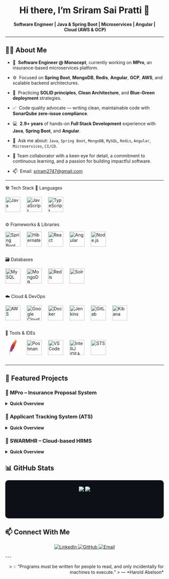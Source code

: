 <h1 align="center">Hi&nbsp;there, I’m <strong>Sriram Sai Pratti</strong> 👋</h1>

<p align="center">
  <strong>Software Engineer&nbsp;|&nbsp;Java&nbsp;&amp;&nbsp;Spring Boot&nbsp;|&nbsp;Microservices&nbsp;|&nbsp;Angular&nbsp;|&nbsp;Cloud&nbsp;(AWS&nbsp;&amp;&nbsp;GCP)</strong>
</p>


---

## 👨‍💼 About Me

- 🚀 &nbsp;**Software Engineer @ Monocept**, currently working on **MPro**, an insurance-based microservices platform.
- ⚙️ &nbsp;Focused on **Spring Boot**, **MongoDB**, **Redis**, **Angular**, **GCP**, **AWS**, and scalable backend architectures.
- 🧠 &nbsp;Practicing **SOLID principles**, **Clean Architecture**, and **Blue-Green deployment** strategies.
- ✅ &nbsp;Code quality advocate — writing clean, maintainable code with **SonarQube zero-issue compliance**.
- 💻 &nbsp;**2.9+ years** of hands-on **Full Stack Development** experience with **Java**, **Spring Boot**, and **Angular**.
- 💬 &nbsp;Ask me about: `Java`, `Spring Boot`, `MongoDB`, `MySQL`, `Redis`, `Angular`, `Microservices`, `CI/CD`.
- 🤝 Team collaborator with a keen eye for detail, a commitment to continuous learning, and a passion for building impactful software.

- 📫 &nbsp;Email: [sriram2747@gmail.com](mailto:sriram2747@gmail.com)


---
🛠️ Tech Stack
🚀 Languages
<div align="left" style="display:flex; flex-wrap:wrap; gap:20px;"> <img title="Java" src="https://cdn.jsdelivr.net/gh/devicons/devicon/icons/java/java-original.svg" width="48" height="48"/> <img title="JavaScript" src="https://cdn.jsdelivr.net/gh/devicons/devicon/icons/javascript/javascript-original.svg" width="48" height="48"/> <img title="TypeScript" src="https://cdn.jsdelivr.net/gh/devicons/devicon/icons/typescript/typescript-original.svg" width="48" height="48"/> </div>
<br/>

⚙️ Frameworks & Libraries
<div align="left" style="display:flex; flex-wrap:wrap; gap:20px;"> <img title="Spring Boot" src="https://cdn.jsdelivr.net/gh/devicons/devicon/icons/spring/spring-original.svg" width="48" height="48"/> <img title="Hibernate" src="https://cdn.jsdelivr.net/gh/devicons/devicon/icons/hibernate/hibernate-plain.svg" width="48" height="48"/> <img title="React" src="https://cdn.jsdelivr.net/gh/devicons/devicon/icons/react/react-original.svg" width="48" height="48"/> <img title="Angular" src="https://cdn.jsdelivr.net/gh/devicons/devicon/icons/angularjs/angularjs-original.svg" width="48" height="48"/> <img title="Node.js" src="https://cdn.jsdelivr.net/gh/devicons/devicon/icons/nodejs/nodejs-original.svg" width="48" height="48"/> </div>
<br/>

🗃️ Databases
<div align="left" style="display:flex; flex-wrap:wrap; gap:20px;"> <img title="MySQL" src="https://cdn.jsdelivr.net/gh/devicons/devicon/icons/mysql/mysql-original.svg" width="48" height="48"/> <img title="MongoDB" src="https://cdn.jsdelivr.net/gh/devicons/devicon/icons/mongodb/mongodb-original.svg" width="48" height="48"/> <img title="Redis" src="https://cdn.jsdelivr.net/gh/devicons/devicon/icons/redis/redis-original.svg" width="48" height="48"/> <img title="Solr" src="https://cdn.jsdelivr.net/gh/devicons/devicon/icons/apache/apache-original.svg" width="48" height="48"/> </div>
<br/>

☁️ Cloud & DevOps
<div align="left" style="display:flex; flex-wrap:wrap; gap:20px;"> <img title="AWS" src="https://cdn.worldvectorlogo.com/logos/amazon-web-services-2.svg" width="48" height="48"/> <img title="Google Cloud" src="https://cdn.jsdelivr.net/gh/devicons/devicon/icons/googlecloud/googlecloud-original.svg" width="48" height="48"/> <img title="Docker" src="https://cdn.jsdelivr.net/gh/devicons/devicon/icons/docker/docker-original.svg" width="48" height="48"/> <img title="Jenkins" src="https://cdn.jsdelivr.net/gh/devicons/devicon/icons/jenkins/jenkins-original.svg" width="48" height="48"/> <img title="GitLab" src="https://cdn.jsdelivr.net/gh/devicons/devicon/icons/gitlab/gitlab-original.svg" width="48" height="48"/> <img title="Kibana" src="https://cdn.jsdelivr.net/npm/simple-icons@v5/icons/kibana.svg" width="48" height="48"/> </div>
<br/>

🧰 Tools & IDEs
<div align="left" style="display:flex; flex-wrap:wrap; gap:20px;"> <img title="Maven" src="https://raw.githubusercontent.com/devicons/devicon/master/icons/apache/apache-original.svg" width="48" height="48"/> <img title="Postman" src="https://www.vectorlogo.zone/logos/getpostman/getpostman-icon.svg" width="48" height="48"/> <img title="VS Code" src="https://cdn.jsdelivr.net/gh/devicons/devicon/icons/vscode/vscode-original.svg" width="48" height="48"/> <img title="IntelliJ IDEA" src="https://cdn.jsdelivr.net/gh/devicons/devicon/icons/intellij/intellij-original.svg" width="48" height="48"/> <img title="STS" src="https://spring.io/img/favicon.ico" width="48" height="48"/> </div>
<br/>

---

## 🚀 Featured Projects

### 🔐 **MPro – Insurance Proposal System**
<details>
  <summary><strong> Quick&nbsp;Overview</strong></summary>

  **Max Life Insurance** platform with a **6-stage modular flow** from lead capture to policy issuance.  
  <br/>

  | Stage | Purpose |
  | :---: | --- |
  | ① **Customer** | Core identity & contact info |
  | ② **Product**  | Plan & rider selection |
  | ③ **Personal** | DOB, address, nominee |
  | ④ **Lifestyle**| Hobbies, habits, risk factors |
  | ⑤ **Verification** | Docs, OTP, underwriting |
  | ⑥ **Payment** | Gateway integration & receipts |

  **Key Highlights**
  - 🔑 *Policy‐on-demand* creation & retrieval  
  - 🔒 OTP login via **Redis** (three-attempt throttle)  
  - ⚡ Asynchronous APIs for high concurrency  
  - 🟢 Blue-green deployments with feature flags  

  **Tech Stack**  
  <code>Java 21</code> &nbsp;•&nbsp; <code>Spring Boot</code> &nbsp;•&nbsp; <code>React JS</code> &nbsp;•&nbsp; <code>Node JS</code> &nbsp;•&nbsp; <code>MongoDB</code> &nbsp;•&nbsp; <code>Redis</code>
</details>


### 🧾 **Applicant Tracking System (ATS)**
<details>
  <summary><strong>Quick&nbsp;Overview</strong></summary>

  End-to-end platform to **ingest resumes, automate workflows, and manage interview life-cycles**.

  **Key Features**
  - 📄 **Resume parsing** + candidate deduplication  
  - 🔄 Status pipelines (Applied → Offer → Hired)  
  - 📊 Recruiter dashboards & analytics  
  - 🔗 RESTful APIs for job-board integrations  

  **Tech Stack**  
  <code>Java</code> • <code>Spring Boot</code> • <code>Angular 14</code> • <code>Google Cloud Platform</code> • <code>MySQL</code>
</details>


### 💼 **SWARMHR – Cloud-based HRMS**
<details>
  <summary><strong>Quick&nbsp;Overview</strong></summary>

  **One-stop HR suite** covering payroll, timesheets, leave, onboarding, and exit workflows for SMBs.

  **My Role**
  - 🛠️ Full-stack dev (Java + Angular)  
  - ⚙️ DB optimisation & Solr search tuning  
  - 🚀 CI/CD owner (Jenkins + GCP)  
  - 👩‍💻 Prod support & performance monitoring  

  **Tech Stack**  
  <code>Java</code> • <code>Spring Boot</code> • <code>Angular 14</code> • <code>Solr</code> • <code>GCP</code> • <code>MySQL</code>
</details>


## 📊 GitHub Stats

<div align="center" style="background-color:#0d1117; padding: 20px; border-radius: 10px;">

<img src="https://github-readme-stats.vercel.app/api?username=Sriram9819&show_icons=true&theme=tokyonight&count_private=true&include_all_commits=true" width="48%" />
<img src="https://github-readme-stats.vercel.app/api/top-langs/?username=Sriram9819&layout=compact&theme=tokyonight" width="48%" />

<br/><br/>
</div>


## 📫 Connect With Me

<p align="center">
  <!-- LinkedIn -->
  <a href="https://www.linkedin.com/in/sriram-sai" target="_blank">
    <img
      alt="LinkedIn"
      src="https://img.shields.io/badge/LinkedIn-0A66C2?style=for-the-badge&logo=linkedin&logoColor=white"
    />
  </a>
  
  <!-- GitHub -->
  <a href="https://github.com/Sriram9819" target="_blank">
    <img
      alt="GitHub"
      src="https://img.shields.io/badge/GitHub-181717?style=for-the-badge&logo=github&logoColor=white"
    />
  </a>
  
  <!-- Email -->
  <a href="mailto:sriram2747@gmail.com" target="_blank">
    <img
      alt="Email"
      src="https://img.shields.io/badge/Email-D14836?style=for-the-badge&logo=gmail&logoColor=white"
    />
  </a>
</p>
---


<p align="right">
  > 💡 “Programs must be written for people to read, and only incidentally for machines to execute.”  
> — *Harold Abelson*
</p>
